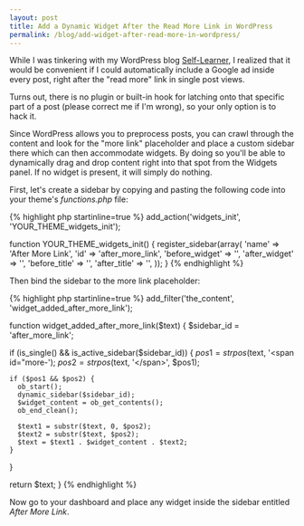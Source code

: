 ```yaml
---
layout: post
title: Add a Dynamic Widget After the Read More Link in WordPress
permalink: /blog/add-widget-after-read-more-in-wordpress/
---
```


While I was tinkering with my WordPress blog
[Self-Learner](http://www.self-learner.com), I realized that it would be
convenient if I could automatically include a Google ad inside every post,
right after the "read more" link in single post views.

Turns out, there is no plugin or built-in hook for latching onto that
specific part of a post (please correct me if I'm wrong), so your only option
is to hack it.

Since WordPress allows you to preprocess posts, you can crawl through the
content and look for the "more link" placeholder and place a custom sidebar
there which can then accommodate widgets. By doing so you'll be able to
dynamically drag and drop content right into that spot from the Widgets panel.
If no widget is present, it will simply do nothing.

First, let's create a sidebar by copying and pasting the following code into
your theme's *functions.php* file:

{% highlight php startinline=true %}
add_action('widgets_init', 'YOUR_THEME_widgets_init');

function YOUR_THEME_widgets_init()
{
  register_sidebar(array(
    'name' => 'After More Link',
    'id' => 'after_more_link',
    'before_widget' => '',
    'after_widget'  => '',
    'before_title'  => '',
    'after_title'   => '',
  ));
}
{% endhighlight %}

Then bind the sidebar to the more link placeholder:

{% highlight php startinline=true %}
add_filter('the_content', 'widget_added_after_more_link');

function widget_added_after_more_link($text)
{
  $sidebar_id = 'after_more_link';

  if (is_single() && is_active_sidebar($sidebar_id)) {
    $pos1 = strpos($text, '&lt;span id="more-');
    $pos2 = strpos($text, '&lt;/span&gt;', $pos1);

    if ($pos1 && $pos2) {
      ob_start();
      dynamic_sidebar($sidebar_id);
      $widget_content = ob_get_contents();
      ob_end_clean();

      $text1 = substr($text, 0, $pos2);
      $text2 = substr($text, $pos2);
      $text = $text1 . $widget_content . $text2;
    }
  }

  return $text;
}
{% endhighlight %}

Now go to your dashboard and place any widget inside the sidebar entitled
*After More Link*.
